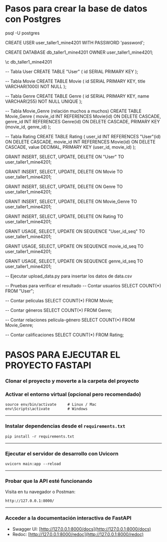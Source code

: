 # Pasos para crear la base de datos con Postgres

psql -U postgres

CREATE USER user_taller1_mine4201 WITH PASSWORD 'password';

CREATE DATABASE db_taller1_mine4201 OWNER user_taller1_mine4201;

\c db_taller1_mine4201

-- Tabla User
CREATE TABLE "User" (
    id SERIAL PRIMARY KEY
);

-- Tabla Movie
CREATE TABLE Movie (
    id SERIAL PRIMARY KEY,
    title VARCHAR(1000) NOT NULL
);

-- Tabla Genre
CREATE TABLE Genre (
    id SERIAL PRIMARY KEY,
    name VARCHAR(255) NOT NULL UNIQUE
);

-- Tabla Movie_Genre (relación muchos a muchos)
CREATE TABLE Movie_Genre (
    movie_id INT REFERENCES Movie(id) ON DELETE CASCADE,
    genre_id INT REFERENCES Genre(id) ON DELETE CASCADE,
    PRIMARY KEY (movie_id, genre_id)
);

-- Tabla Rating
CREATE TABLE Rating (
    user_id INT REFERENCES "User"(id) ON DELETE CASCADE,
    movie_id INT REFERENCES Movie(id) ON DELETE CASCADE,
    value DECIMAL,
    PRIMARY KEY (user_id, movie_id)
);


GRANT INSERT, SELECT, UPDATE, DELETE ON "User" TO user_taller1_mine4201;

GRANT INSERT, SELECT, UPDATE, DELETE ON Movie TO user_taller1_mine4201;

GRANT INSERT, SELECT, UPDATE, DELETE ON Genre TO user_taller1_mine4201;

GRANT INSERT, SELECT, UPDATE, DELETE ON Movie_Genre TO user_taller1_mine4201;

GRANT INSERT, SELECT, UPDATE, DELETE ON Rating TO user_taller1_mine4201;


GRANT USAGE, SELECT, UPDATE ON SEQUENCE "User_id_seq" TO user_taller1_mine4201;

GRANT USAGE, SELECT, UPDATE ON SEQUENCE movie_id_seq TO user_taller1_mine4201;

GRANT USAGE, SELECT, UPDATE ON SEQUENCE genre_id_seq TO user_taller1_mine4201;




-- Ejecutar upload_data.py para insertar los datos de data.csv


-- Pruebas para verificar el resultado
-- Contar usuarios
SELECT COUNT(*) FROM "User";

-- Contar películas
SELECT COUNT(*) FROM Movie;

-- Contar géneros
SELECT COUNT(*) FROM Genre;

-- Contar relaciones película-género
SELECT COUNT(*) FROM Movie_Genre;

-- Contar calificaciones
SELECT COUNT(*) FROM Rating;





# PASOS PARA EJECUTAR EL PROYECTO FASTAPI

### Clonar el proyecto y moverte a la carpeta del proyecto

### Activar el entorno virtual (opcional pero recomendado)

```
source env/bin/activate     # Linux / Mac
env\Scripts\activate        # Windows
```

---

### Instalar dependencias desde el `requirements.txt`

```
pip install -r requirements.txt
```

---

### Ejecutar el servidor de desarrollo con Uvicorn

```
uvicorn main:app --reload
```

---

### Probar que la API esté funcionando

Visita en tu navegador o Postman:

```
http://127.0.0.1:8000/
```

---

### Acceder a la documentación interactiva de FastAPI
- Swagger UI: [http://127.0.0.1:8000/docs](http://127.0.0.1:8000/docs)
- Redoc: [http://127.0.0.1:8000/redoc](http://127.0.0.1:8000/redoc)
